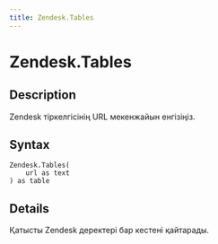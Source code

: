 ```yaml
---
title: Zendesk.Tables
---
```


# Zendesk.Tables


## Description

Zendesk тіркелгісінің URL мекенжайын енгізіңіз.


## Syntax

```powerquery
Zendesk.Tables(
    url as text
) as table
```


## Details

Қатысты Zendesk деректері бар кестені қайтарады.


